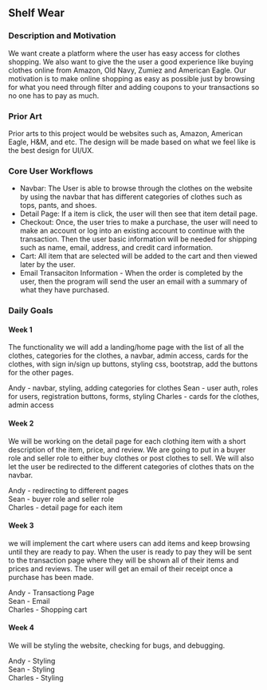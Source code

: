 ## Shelf Wear

### Description and Motivation
We want create a platform where the user has easy access for clothes shopping. We also want to give the the user a good experience like buying clothes online from Amazon, Old Navy, Zumiez and American Eagle. Our motivation is to make online shopping as easy as possible just by browsing for what you need through filter and adding coupons to your transactions so no one has to pay as much.

### Prior Art
Prior arts to this project would be websites such as, Amazon, American Eagle, H&M, and etc. The design will be made based on what we feel like is the best design for UI/UX.

### Core User Workflows
- Navbar: The User is able to browse through the clothes on the website by using the navbar that has different categories of clothes such as tops, pants, and shoes.
- Detail Page: If a item is click, the user will then see that item detail page.
- Checkout: Once, the user tries to make a purchase, the user will need to make an account or log into an existing account to continue with the transaction. Then the user basic information will be needed for shipping such as name, email, address, and credit card information.
- Cart: All item that are selected will be added to the cart and then viewed later by the user.
- Email Transaciton Information - When the order is completed by the user, then the program will send the user an email with a summary of what they have purchased.

### Daily Goals

#### Week 1

The functionality we will add a landing/home page with the list of all the clothes, categories for the clothes, a navbar, admin access, cards for the clothes, with sign in/sign up buttons, styling css, bootstrap, add the buttons for the other pages.

Andy - navbar, styling, adding  categories for clothes
Sean - user auth, roles for users, registration buttons, forms, styling
Charles - cards for the clothes, admin access


#### Week 2

We will be working on the detail page for each clothing item with a short description of the item, price, and review. We are going to put in a buyer role and seller role to either buy clothes or post clothes to sell. We will also let the user be redirected to the different categories of clothes thats on the navbar.

Andy - redirecting to different pages  
Sean - buyer role and seller role  
Charles - detail page for each item  

#### Week 3

we will implement the cart where users can add items and keep browsing until they are ready to pay. When the user is ready to pay they will be sent to the transaction page where they will be shown all of their items and prices and reviews. The user will get an email of their receipt once a purchase has been made.

Andy - Transactiong Page  
Sean - Email  
Charles - Shopping cart   


#### Week 4

We will be styling the website, checking for bugs, and debugging.

Andy - Styling  
Sean - Styling  
Charles - Styling  





